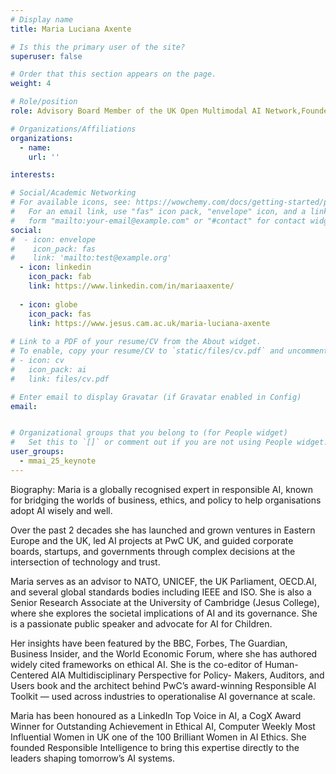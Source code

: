 ```yaml
---
# Display name
title: Maria Luciana Axente

# Is this the primary user of the site?
superuser: false

# Order that this section appears on the page.
weight: 4

# Role/position
role: Advisory Board Member of the UK Open Multimodal AI Network,Founder and CEO of Responsible Intelligence and former Head of AI Public Policy and Ethics at PwC UK

# Organizations/Affiliations
organizations:
  - name:
    url: ''

interests:

# Social/Academic Networking
# For available icons, see: https://wowchemy.com/docs/getting-started/page-builder/#icons
#   For an email link, use "fas" icon pack, "envelope" icon, and a link in the
#   form "mailto:your-email@example.com" or "#contact" for contact widget.
social:
#  - icon: envelope
#    icon_pack: fas
#    link: 'mailto:test@example.org'
  - icon: linkedin
    icon_pack: fab
    link: https://www.linkedin.com/in/mariaaxente/
    
  - icon: globe
    icon_pack: fas
    link: https://www.jesus.cam.ac.uk/maria-luciana-axente
 
# Link to a PDF of your resume/CV from the About widget.
# To enable, copy your resume/CV to `static/files/cv.pdf` and uncomment the lines below.
# - icon: cv
#   icon_pack: ai
#   link: files/cv.pdf

# Enter email to display Gravatar (if Gravatar enabled in Config)
email: 


# Organizational groups that you belong to (for People widget)
#   Set this to `[]` or comment out if you are not using People widget.
user_groups:
  - mmai_25_keynote
---
```

Biography: Maria  is a globally recognised expert in responsible AI, known for bridging the worlds of
business, ethics, and policy to help organisations adopt AI wisely and well.

Over the past 2 decades she has launched and grown ventures in Eastern Europe and the
UK, led AI projects at PwC UK, and guided corporate boards, startups, and governments
through complex decisions at the intersection of technology and trust.


Maria serves as an advisor to NATO, UNICEF, the UK Parliament, OECD.AI, and several
global standards bodies including IEEE and ISO. She is also a Senior Research Associate
at the University of Cambridge (Jesus College), where she explores the societal
implications of AI and its governance. She is a passionate public speaker and advocate
for AI for Children.


Her insights have been featured by the BBC, Forbes, The Guardian, Business Insider, and
the World Economic Forum, where she has authored widely cited frameworks on ethical
AI. She is the co-editor of Human-Centered AIA Multidisciplinary Perspective for Policy-
Makers, Auditors, and Users book and the architect behind PwC’s award-winning
Responsible AI Toolkit — used across industries to operationalise AI governance at scale.


Maria has been honoured as a LinkedIn Top Voice in AI, a CogX Award Winner for
Outstanding Achievement in Ethical AI, Computer Weekly Most Influential Women in UK
one of the 100 Brilliant Women in AI Ethics. She founded Responsible Intelligence to
bring this expertise directly to the leaders shaping tomorrow’s AI systems.
